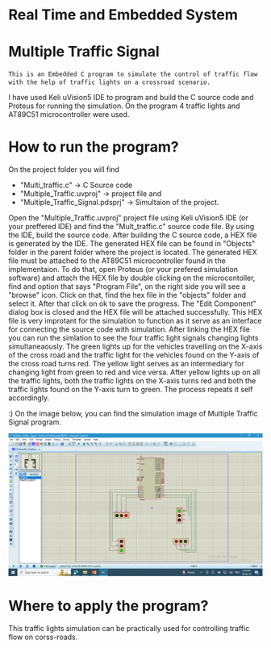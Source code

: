 # Real Time and Embedded System
# Multiple Traffic Signal

    This is an Embedded C program to simulate the control of traffic flow with the help of traffic lights on a crossroad scenario. 
I have used Keli uVision5 IDE to program and build the C source code and Proteus for running the simulation. On the program 4 traffic lights
and AT89C51 microcontroller were used. 
# How to run the program? 
On the project folder you will find 
- "Multi_traffic.c" -> C Source code
- "Multiple_Traffic.uvproj" -> project file and
- "Multiple_Traffic_Signal.pdsprj" -> Simultaion of the project.

Open the "Multiple_Traffic.uvproj" project file using Keli uVision5 IDE (or your preffered IDE) and find the "Mult_traffic.c" source code file. By using the IDE, build the source code. After building the C source code, a HEX file is generated by the IDE. The generated HEX file can be found in "Objects" folder in the parent folder where the project is located. The generated HEX file must be attached to the AT89C51 microcontroller found in the implementaion. To do that, open Proteus (or your prefered simulation software) and attach the HEX file by double clicking on the microcontoller, find and option that says "Program File", on the right side you will see a "browse" icon. Click on that, find the hex file in the "objects" folder and select it. After that click on ok to save the progress. The "Edit Component" dialog box is closed and the HEX file will be attached successfully. This HEX file is very improtant for the simulation to function as it serve as an interface for connecting the source code with simulation. After linking the HEX file you can run the simlation to see the four traffic light signals changing lights
simultaneaously. The green lights up for the vehicles travelling on the X-axis of the cross road and the traffic light
for the vehicles found on the Y-axis of the cross road turns red. The yellow light serves as an intermediary for changing 
light from green to red and vice versa. After yellow lights up on all the traffic lights, both the traffic lights on the 
X-axis turns red and both the traffic lights found on the Y-axis turn to green. The process repeats it self accordingly.

:) On the image below, you can find the simulation image of Multiple Traffic Signal program.

![HTML Image](https://github.com/Kira-Legacy/Image_Repo/blob/main/Multiple%20traffic.png)

# Where to apply the program?
This traffic lights simulation can be practically used for controlling traffic flow on corss-roads.
